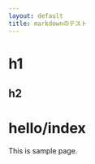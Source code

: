 ```yaml
---
layout: default
title: markdownのテスト
---
```


# h1
## h2

<body class="container">
<h1>hello/index</h1>
<p>This is sample page.</p>